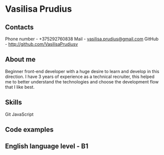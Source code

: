 # Vasilisa Prudius

## Contacts
Phone number - +375292760838
Mail - vasilisa.prudius@gmail.com
GitHub - http://github.com/VasilisaPrudiusv

## About me
Beginner front-end developer with a huge desire to learn and develop in this direction. I have 3 years of experience as a technical recruiter, this helped me to better understand the technologies and choose the development flow that I like best.

## Skills
Git
JavaScript

## Code examples

## English language level - B1
